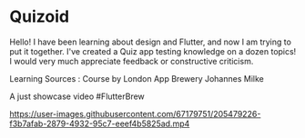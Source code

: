 # Quizoid

Hello! I have been learning about design and Flutter, and now I am trying to put it together.
I've created a Quiz app testing knowledge on a dozen topics!
I would very much appreciate feedback or constructive criticism.

Learning Sources :
Course by London App Brewery
Johannes Milke

A just showcase video
#FlutterBrew

https://user-images.githubusercontent.com/67179751/205479226-f3b7afab-2879-4932-95c7-eeef4b5825ad.mp4

